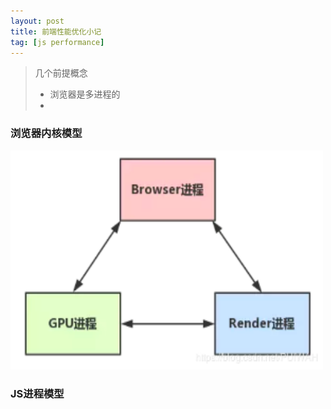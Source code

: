 ```yaml
---
layout: post
title: 前端性能优化小记
tag: [js performance]
---
```


> 几个前提概念
>* 浏览器是多进程的
>* 
### 浏览器内核模型
<img src="/images/js-performance/1.png" height="350" width="500">  

### JS进程模型

